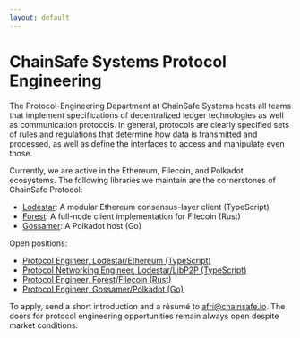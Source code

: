 ```yaml
---
layout: default
---
```


# ChainSafe Systems Protocol Engineering

The Protocol-Engineering Department at ChainSafe Systems hosts all teams
that implement specifications of decentralized ledger technologies as well as
communication protocols. In general, protocols are clearly specified sets of
rules and regulations that determine how data is transmitted and processed,
as well as define the interfaces to access and manipulate even those.

Currently, we are active in the Ethereum, Filecoin, and Polkadot ecosystems.
The following libraries we maintain are the cornerstones of ChainSafe Protocol:
* [Lodestar](https://github.com/ChainSafe/lodestar): A modular Ethereum
  consensus-layer client (TypeScript)
* [Forest](https://github.com/ChainSafe/forest): A full-node client
  implementation for Filecoin (Rust)
* [Gossamer](https://github.com/ChainSafe/gossamer): A Polkadot host (Go)

Open positions:
* [Protocol Engineer, Lodestar/Ethereum (TypeScript)](./positions/lodestar.html)
* [Protocol Networking Engineer, Lodestar/LibP2P (TypeScript)](./positions/libp2p.html)
* [Protocol Engineer, Forest/Filecoin (Rust)](./positions/forest.html)
* [Protocol Engineer, Gossamer/Polkadot (Go)](./positions/gossamer.html)

To apply, send a short introduction and a résumé to <afri@chainsafe.io>. The
doors for protocol engineering opportunities remain always open despite market
conditions.
